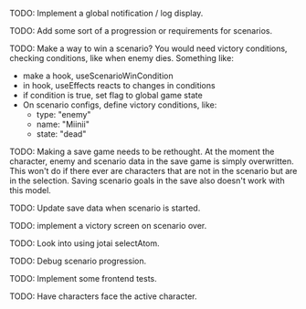 TODO: Implement a global notification / log display.

TODO: Add some sort of a progression or requirements for scenarios.

TODO: Make a way to win a scenario?
You would need victory conditions, checking conditions, like when enemy dies.
Something like:

-  make a hook, useScenarioWinCondition
-  in hook, useEffects reacts to changes in conditions
-  if condition is true, set flag to global game state
-  On scenario configs, define victory conditions, like:
   -  type: "enemy"
   -  name: "Miinii"
   -  state: "dead"

TODO: Making a save game needs to be rethought.
At the moment the character, enemy and scenario data in the save game
is simply overwritten. This won't do if there ever are characters
that are not in the scenario but are in the selection.
Saving scenario goals in the save also doesn't work with this model.

TODO: Update save data when scenario is started.

TODO: implement a victory screen on scenario over.

TODO: Look into using jotai selectAtom.

TODO: Debug scenario progression.

TODO: Implement some frontend tests.

TODO: Have characters face the active character.
